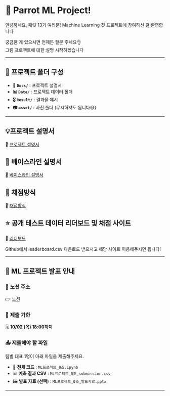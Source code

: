 # 🦜 Parrot ML Project!

안녕하세요, 패럿 13기 여러분!
Machine Learning 첫 프로젝트에 참여하신 걸 환영합니다

궁금한 게 있으시면 언제든 질문 주세요👌\
그럼 프로젝트에 대한 설명 시작하겠습니다

---

## 📂 프로젝트 폴더 구성
- **📄 `Docs/`** : 프로젝트 설명서
- **📊 `Data/`** : 프로젝트 데이터 폴더
- **🎖️ `Result/`** : 결과물 예시
- **📷 `asset/`** : 사진 폴더 (무시하셔도 됩니다😅)

---

## 💡프로젝트 설명서
🔗 [프로젝트 설명서](Docs/Project_explain.md)  

## 🔧 베이스라인 설명서
🔗 [베이스라인 설명서](Docs/Baseline_explain.md)  

## 💯 채점방식
🔗 [채점방식](Docs/Evaluation_guide.md)  

## ⭐ 공개 테스트 데이터 리더보드 및 채점 사이트
🔗 [리더보드]([https://script.google.com/macros/s/AKfycbxVA4ULkBQHf5q5ACxSGgueLDx7wHPMHG_jJO9h-HE3tNhmffY476QvNLYJllmClXCr/exec](https://sgparrot.pythonanywhere.com/))

Github에서 leaderboard.csv 다운로드 받으시고 해당 사이트 이용해주시면 됩니다!

---


## 📢 **ML 프로젝트 발표 안내**  

### 🔗 **노션 주소**  
👉 [노션](https://www.notion.so/13-ML-Project-271e19063477809da21bd335ef858f5f)

### 📍 **제출 기한**  
🗓️ **10/02 (목) 18:00까지**  

### 📤 **제출해야 할 파일**  
팀별 대표 1명이 아래 파일을 제출해주세요.  
- 📝 **전체 코드** : `ML프로젝트_0조.ipynb`  
- 📊 **예측 결과 CSV** : `ML프로젝트_0조_submission.csv`  
- 🖼️ **발표 자료 (선택)** : `ML프로젝트_0조_발표자료.pptx`  

---
